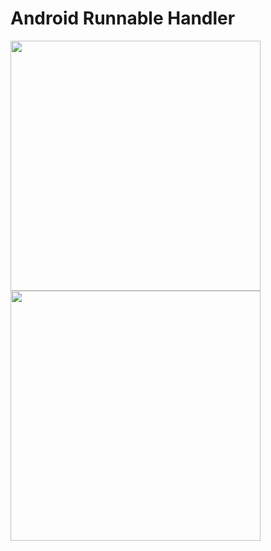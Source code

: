 # Android Runnable Handler
<img src= "https://github.com/mertkolgu/android-runnable-handler/blob/master/app/src/main/res/screenshots/Screenshot_1573554436.png" width = 400>
<img src= "https://github.com/mertkolgu/android-runnable-handler/blob/master/app/src/main/res/screenshots/Screenshot_1573554442.png" width = 400>
